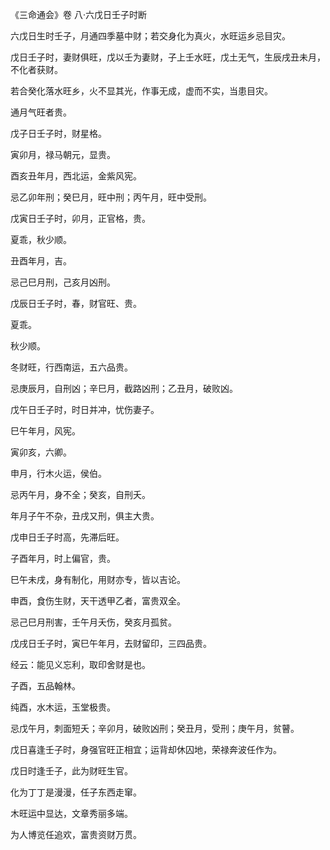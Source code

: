 《三命通会》卷 八·六戊日壬子时断

六戊日生时壬子，月通四季墓中财；若交身化为真火，水旺运乡忌目灾。

戊日壬子时，妻财俱旺，戊以壬为妻财，子上壬水旺，戊土无气，生辰戌丑未月，不化者获财。

若合癸化落水旺乡，火不显其光，作事无成，虚而不实，当患目灾。

通月气旺者贵。

戊子日壬子时，财星格。

寅卯月，禄马朝元，显贵。

酉亥丑年月，西北运，金紫风宪。

忌乙卯年刑；癸巳月，旺中刑；丙午月，旺中受刑。

戊寅日壬子时，卯月，正官格，贵。

夏乖，秋少顺。

丑酉年月，吉。

忌己巳月刑，己亥月凶刑。

戊辰日壬子时，春，财官旺、贵。

夏乖。

秋少顺。

冬财旺，行西南运，五六品贵。

忌庚辰月，自刑凶；辛巳月，截路凶刑；乙丑月，破败凶。

戊午日壬子时，时日并冲，忧伤妻子。

巳午年月，风宪。

寅卯亥，六卿。

申月，行木火运，侯伯。

忌丙午月，身不全；癸亥，自刑夭。

年月子午不杂，丑戌又刑，俱主大贵。

戊申日壬子时高，先滞后旺。

子酉年月，时上偏官，贵。

巳午未戌，身有制化，用财亦专，皆以吉论。

申酉，食伤生财，天干透甲乙者，富贵双全。

忌己巳月刑害，壬午月夭伤，癸亥月孤贫。

戊戌日壬子时，寅巳午年月，去财留印，三四品贵。

经云：能见义忘利，取印舍财是也。

子酉，五品翰林。

纯酉，水木运，玉堂极贵。

忌戊午月，刺面短夭；辛卯月，破败凶刑；癸丑月，受刑；庚午月，贫瞽。

戊日喜逢壬子时，身强官旺正相宜；运背却休囚地，荣禄奔波任作为。

戊日时逢壬子，此为财旺生官。

化为丁丁是漫漫，任子东西走窜。

木旺运中显达，文章秀丽多端。

为人博览任追欢，富贵资财万贯。

